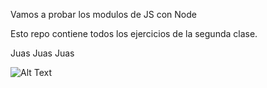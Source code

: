 Vamos a probar los modulos de JS con Node

Esto repo contiene todos los ejercicios de la segunda clase.

Juas Juas Juas

![Alt Text](https://media.giphy.com/media/lJNoBCvQYp7nq/giphy.gif)